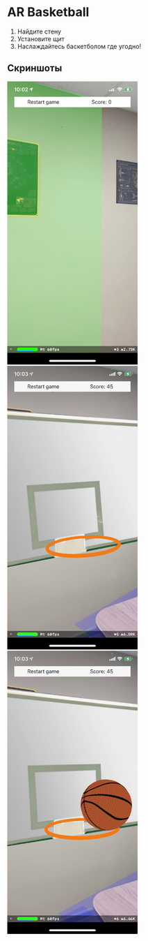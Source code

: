 # AR Basketball
1. Найдите стену
2. Установите щит
3. Наслаждайтесь баскетболом где угодно!
## Скриншоты
<img src="./Screenshots/Screenshot01.png" width="300">
<img src="./Screenshots/Screenshot02.png" width="300">
<img src="./Screenshots/Screenshot03.png" width="300">
